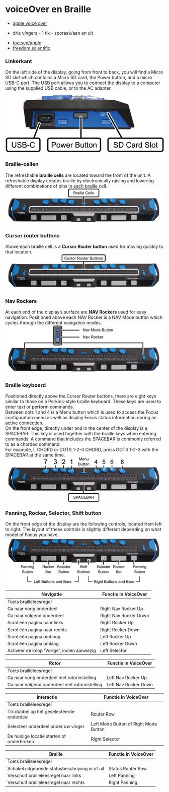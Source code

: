 # voiceOver en Braille
* [apple voice over](https://support.apple.com/en-gb/guide/iphone/iph3e2e2281/ios)


- drie vingers - 1 tik - sporaak/aan en uit

<!--
![focus 40](pictures/focus40.jpg)
-->

* [toetsen/apple](https://support.apple.com/nl-nl/103722)
* [freedom scientific](https://www.freedomscientific.com/training/braille/focus/focus-user-guide/)

### Linkerkant
On the left side of the display, going from front to back, you will find a Micro SD slot which contains a Micro SD card, the Power button, and a micro USB-C port. The USB port allows you to connect the display to a computer using the supplied USB cable, or to the AC adapter.
![](pictures/focus-blue-connectors.png)

### Braille-cellen
The refreshable **braille cells** are located toward the front of the unit. A refreshable display creates braille by electronically raising and lowering different combinations of pins in each braille cell.
![](pictures/focus-blue-braille-cells.png)

### Cursor router buttons
Above each braille cell is a **Cursor Router button** used for moving quickly to that location.
![](pictures/focus-blue-cursor-router-buttons.png)

### Nav Rockers
At each end of the display’s surface are **NAV Rockers** used for easy navigation. Positioned above each NAV Rocker is a NAV Mode button which cycles through the different navigation modes.
![](pictures/focus-blue-navigation-controls.png)

### Braille keyboard
Positioned directly above the Cursor Router buttons, there are eight keys similar to those on a Perkins-style braille keyboard. These keys are used to enter text or perform commands.  
Between dots 1 and 4 is a Menu button which is used to access the Focus configuration menu as well as display Focus status information during an active connection.   
On the front edge, directly under and in the center of the display is a SPACEBAR. This key is used together with the braille keys when entering commands. A command that includes the SPACEBAR is commonly referred to as a chorded command.   
For example, L CHORD or DOTS 1-2-3 CHORD, press DOTS 1-2-3 with the SPACEBAR at the same time.
![](pictures/focus-blue-perkins-keyboard-768x213.png)

### Panning, Rocker, Selector, Shift button
On the front edge of the display are the following controls, located from left to right. The layout of these controls is slightly different depending on what model of Focus you have.
![](pictures/focus-40-blue-buttons-rockers.png)


|**Navigatie**|**Functie in VoiceOver**|
|---|---|
|Toets brailleleesregel| |
|Ga naar vorig onderdeel|Right Nav Rocker Up|
|Ga naar volgend onderdeel|Right Nav Rocker Down|
|Scrol één pagina naar links|Right Rocker Up|
|Scrol één pagina naar rechts|Right Rocker Down|
|Scrol één pagina omhoog|Left Rocker Up|
|Scrol één pagina omlaag|Left Rocker Down|
|Activeer de knop 'Vorige', indien aanwezig|Left Selector|
  
    
|**Rotor**|**Functie in VoiceOver**|
|---|---|
|Toets brailleleesregel| |
|Ga naar vorig onderdeel met rotorinstelling|Left Nav Rocker Up|
|Ga naar volgend onderdeel met rotorinstelling|Left Nav Rocker Down|
  
    
|**Interactie**|**Functie in VoiceOver**|
|---|---|
|Toets brailleleesregel| |
|Tik dubbel op het geselecteerde onderdeel|Router Row|
|Selecteer onderdeel onder uw vinger|Left Mode Button of Right Mode Button|
|De huidige locatie starten of onderbreken|Right Selector|
  
   

|**Braille**|**Functie in VoiceOver**|
|---|---|
|Toets brailleleesregel| |
|Schakel uitgebreide statusbeschrijving in of uit|Status Router Row|
|Verschuif brailleleesregel naar links|Left Panning|
|Verschuif brailleleesregel naar rechts|Right Panning|



